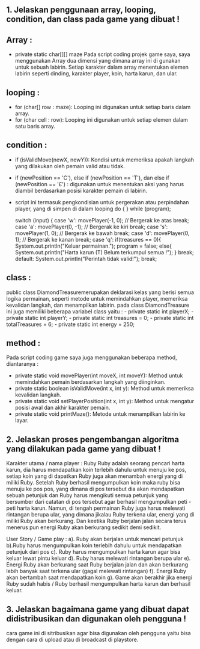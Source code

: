 ## 1. Jelaskan penggunaan array, looping, condition, dan class pada game yang dibuat !
## Array :
  - private static char[][] maze
      Pada script coding projek game saya, saya menggunakan Array dua dimensi yang dimana array ini di gunakan untuk sebuah labirin. Setiap karakter dalam array menentukan elemen labirin seperti dinding, karakter player, koin, harta karun, dan ular.

## looping :
  - for (char[] row : maze): Looping ini digunakan untuk setiap baris dalam array.
  - for (char cell : row): Looping ini digunakan untuk setiap elemen dalam satu baris array.

## condition :
  - if (isValidMove(newX, newY)): Kondisi untuk memeriksa apakah langkah yang dilakukan oleh pemain valid atau tidak.
  - if (newPosition == 'C'), else if (newPosition == 'T'), dan else if (newPosition == '£') : digunakan untuk menentukan aksi yang harus diambil berdasarkan posisi karakter pemain di labirin.
  - script ini termasuk pengkondisian untuk pergerakan atau perpindahan player, yang di simpen di dalam looping  do {  } while (program);

    switch (input) {
      case 'w':
        movePlayer(-1, 0); // Bergerak ke atas
      break;
      case 'a':
        movePlayer(0, -1); // Bergerak ke kiri
      break;
      case 's':
        movePlayer(1, 0); // Bergerak ke bawah
      break;
      case 'd':
        movePlayer(0, 1); // Bergerak ke kanan
      break;
      case 'q':
        if(treasures == 0){
          System.out.println("Keluar permainan.");
          program = false;
        else{
          System.out.println("Harta karun (T) Belum terkumpul semua !");
        }
        break;
        default:
          System.out.println("Perintah tidak valid!");
        break;
    
## class : 
  public class DiamondTreasuremerupakan deklarasi kelas yang berisi semua logika permainan, seperti metode untuk memindahkan player, memeriksa kevalidan langkah, dan menampilkan labirin.
  pada class DiamondTreasure ini juga memiliki beberapa variabel class yaitu :
    - private static int playerX;
    - private static int playerY;
    - private static int treasures = 0;
    - private static int totalTreasures = 6;
    - private static int energy = 250;
## method : 
  Pada script coding game saya juga menggunakan beberapa method, diantaranya : 
- private static void movePlayer(int moveX, int moveY): Method untuk memindahkan pemain berdasarkan langkah yang diinginkan.
- private static boolean isValidMove(int x, int y): Method untuk memeriksa kevalidan langkah.
- private static void setPlayerPosition(int x, int y): Method untuk mengatur posisi awal dan akhir karakter pemain.
- private static void printMaze(): Metode untuk menampilkan labirin ke layar.

## 2. Jelaskan proses pengembangan algoritma yang dilakukan pada game yang dibuat !

Karakter utama  / nama player : Ruby
Ruby adalah seorang pencari harta karun, dia harus mendapatkan koin terlebih dahulu untuk menuju ke pos, setiap koin yang di dapatkan Ruby juga akan menambah energi yang di miliki Ruby. Setelah Ruby berhasil mengumpulkan koin maka ruby bisa menuju ke pos pos, yang dimana di pos tersebut dia akan mendapatkan sebuah petunjuk dan Ruby harus mengikuti semua petunjuk yang bersumber dari catatan di pos tersebut agar berhasil mengumpulkan peti - peti harta karun. Namun, di tengah permainan Ruby juga harus melewati rintangan berupa ular, yang dimana jikalau Ruby terkena ular, energi yang di miliki Ruby akan berkurang. Dan keetika Ruby berjalan jalan secara terus menerus pun energi Ruby akan berkurang sedikit demi sedikit.

User Story / Game play :
  a). Ruby akan berjalan untuk mencari petunjuk 
  b).Ruby harus mengumpulkan koin terlebih dahulu untuk mendapatkan petunjuk dari pos
  c). Ruby harus mengumpulkan harta karun agar bisa keluar lewat pintu keluar
  d). Ruby harus melewati rintangan berupa ular
  e). Energi Ruby akan berkurang saat Ruby berjalan jalan dan akan berkurang lebih banyak saat terkena ular (gagal melewati rintangan)
  f). Energi Ruby akan bertambah saat mendapatkan koin
  g). Game akan berakhir jika energi Ruby sudah habis / Ruby berhasil mengumpulkan harta karun dan berhasil keluar.

## 3. Jelaskan bagaimana game yang dibuat dapat didistribusikan dan digunakan oleh pengguna !
cara game ini di sitribusikan agar bisa digunakan oleh pengguna yaitu bisa dengan cara di upload atau di broadcast di playstore.
